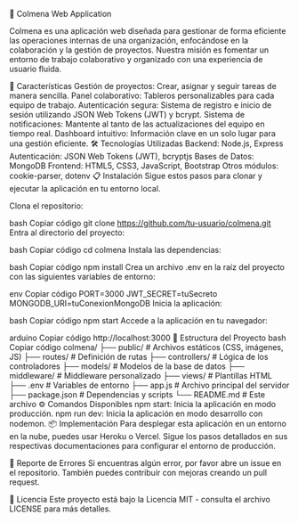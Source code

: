 
🐝 Colmena Web Application

Colmena es una aplicación web diseñada para gestionar de forma eficiente las operaciones internas de una organización, enfocándose en la colaboración y la gestión de proyectos. Nuestra misión es fomentar un entorno de trabajo colaborativo y organizado con una experiencia de usuario fluida.

🚀 Características
Gestión de proyectos: Crear, asignar y seguir tareas de manera sencilla.
Panel colaborativo: Tableros personalizables para cada equipo de trabajo.
Autenticación segura: Sistema de registro e inicio de sesión utilizando JSON Web Tokens (JWT) y bcrypt.
Sistema de notificaciones: Mantente al tanto de las actualizaciones del equipo en tiempo real.
Dashboard intuitivo: Información clave en un solo lugar para una gestión eficiente.
🛠️ Tecnologías Utilizadas
Backend: Node.js, Express
Autenticación: JSON Web Tokens (JWT), bcryptjs
Bases de Datos: MongoDB
Frontend: HTML5, CSS3, JavaScript, Bootstrap
Otros módulos: cookie-parser, dotenv
📋 Instalación
Sigue estos pasos para clonar y ejecutar la aplicación en tu entorno local.

Clona el repositorio:

bash
Copiar código
git clone https://github.com/tu-usuario/colmena.git
Entra al directorio del proyecto:

bash
Copiar código
cd colmena
Instala las dependencias:

bash
Copiar código
npm install
Crea un archivo .env en la raíz del proyecto con las siguientes variables de entorno:

env
Copiar código
PORT=3000
JWT_SECRET=tuSecreto
MONGODB_URI=tuConexionMongoDB
Inicia la aplicación:

bash
Copiar código
npm start
Accede a la aplicación en tu navegador:

arduino
Copiar código
http://localhost:3000
📂 Estructura del Proyecto
bash
Copiar código
colmena/
├── public/                # Archivos estáticos (CSS, imágenes, JS)
├── routes/                # Definición de rutas
├── controllers/           # Lógica de los controladores
├── models/                # Modelos de la base de datos
├── middleware/            # Middleware personalizado
├── views/                 # Plantillas HTML
├── .env                   # Variables de entorno
├── app.js                 # Archivo principal del servidor
├── package.json           # Dependencias y scripts
└── README.md              # Este archivo
⚙️ Comandos Disponibles
npm start: Inicia la aplicación en modo producción.
npm run dev: Inicia la aplicación en modo desarrollo con nodemon.
📦 Implementación
Para desplegar esta aplicación en un entorno en la nube, puedes usar Heroku o Vercel. Sigue los pasos detallados en sus respectivas documentaciones para configurar el entorno de producción.

🐛 Reporte de Errores
Si encuentras algún error, por favor abre un issue en el repositorio. También puedes contribuir con mejoras creando un pull request.

📄 Licencia
Este proyecto está bajo la Licencia MIT - consulta el archivo LICENSE para más detalles.
